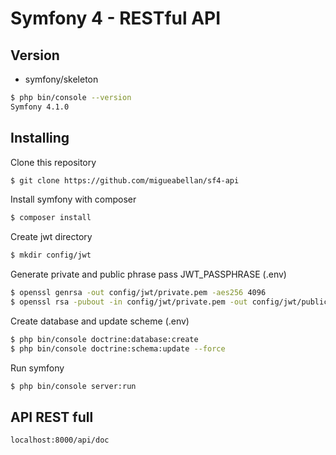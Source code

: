 # Symfony 4 - RESTful API 


## Version

- symfony/skeleton

```sh
$ php bin/console --version
Symfony 4.1.0
```


## Installing

Clone this repository

```sh
$ git clone https://github.com/migueabellan/sf4-api
```

Install symfony with composer

```sh
$ composer install
```

Create jwt directory

```sh
$ mkdir config/jwt
```

Generate private and public phrase pass JWT_PASSPHRASE (.env)

```sh
$ openssl genrsa -out config/jwt/private.pem -aes256 4096
$ openssl rsa -pubout -in config/jwt/private.pem -out config/jwt/public.pem
```

Create database and update scheme (.env)
```sh
$ php bin/console doctrine:database:create
$ php bin/console doctrine:schema:update --force
```

Run symfony
```sh
$ php bin/console server:run
```

## API REST full

```sh
localhost:8000/api/doc
```
